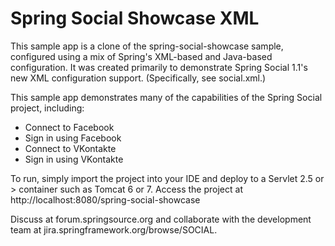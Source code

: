 Spring Social Showcase XML
==========================
This sample app is a clone of the spring-social-showcase sample, configured using a mix of Spring's
XML-based and Java-based configuration. It was created primarily to demonstrate Spring Social 1.1's
new XML configuration support. (Specifically, see social.xml.)

This sample app demonstrates many of the capabilities of the Spring Social project, including:
* Connect to Facebook
* Sign in using Facebook
* Connect to VKontakte
* Sign in using VKontakte

To run, simply import the project into your IDE and deploy to a Servlet 2.5 or > container such as Tomcat 6 or 7.
Access the project at http://localhost:8080/spring-social-showcase

Discuss at forum.springsource.org and collaborate with the development team at jira.springframework.org/browse/SOCIAL.
